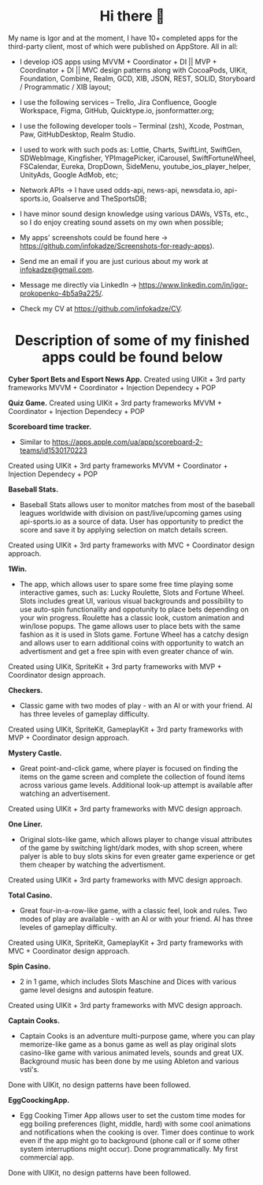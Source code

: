  <h1 align="center"> Hi there 👋 </h1> 

My name is Igor and at the moment, I have 10+ completed apps for the third-party client, most of which were published on AppStore.
All in all:

- I develop iOS apps using MVVM + Coordinator + DI || MVP + Coordinator + DI || MVC design patterns along with CocoaPods, UIKit, Foundation, Combine, Realm, GCD, XIB, JSON, REST, SOLID, Storyboard / Programmatic / XIB layout;

- I use the following services – Trello, Jira Confluence, Google Workspace, Figma, GitHub, Quicktype.io, jsonformatter.org;

- I use the following developer tools – Terminal (zsh), Xcode, Postman, Paw, GitHubDesktop, Realm Studio.

- I used to work with such pods as: Lottie, Charts, SwiftLint, SwiftGen, SDWebImage, Kingfisher, YPImagePicker, iCarousel, SwiftFortuneWheel, FSCalendar, Eureka, DropDown, SideMenu, youtube_ios_player_helper, UnityAds, Google AdMob, etc;

- Network APIs ->  I have used odds-api, news-api, newsdata.io, api-sports.io, Goalserve and TheSportsDB;

- I have minor sound design knowledge using various DAWs, VSTs, etc., so I do enjoy creating sound assets on my own when possible;

- My apps' screenshots could be found here -> https://github.com/infokadze/Screenshots-for-ready-apps).

- Send me an email if you are just curious about my work at infokadze@gmail.com.

- Message me directly via LinkedIn -> https://www.linkedin.com/in/igor-prokopenko-4b5a9a225/.

- Check my CV at https://github.com/infokadze/CV.

<h1 align="center"> Description of some of my finished apps could be found below </h1>

**Cyber Sport Bets and Esport News App.**
Created using UIKit + 3rd party frameworks 
MVVM + Coordinator + Injection Dependecy + POP

**Quiz Game.**
Created using UIKit + 3rd party frameworks 
MVVM + Coordinator + Injection Dependecy + POP

**Scoreboard time tracker.**
* Similar to https://apps.apple.com/ua/app/scoreboard-2-teams/id1530170223

Created using UIKit + 3rd party frameworks 
MVVM + Coordinator + Injection Dependecy + POP

**Baseball Stats.**
* Baseball Stats allows user to monitor matches from most of the baseball leagues worldwide with division on past/live/upcoming games using api-sports.io as a source of data. User has opportunity to predict the score and save it by applying selection on match details screen.

Created using UIKit + 3rd party frameworks with MVC + Coordinator design approach.

**1Win.**
* The app, which allows user to spare some free time playing some interactive games, such as: Lucky Roulette, Slots and Fortune Wheel. Slots includes great UI, various visual backgrounds and possibility to use auto-spin functionality and oppotunity to place bets depending on your win progress. Roulette has a classic look, custom animation and win/lose popups. The game allows user to place bets with the same fashion as it is used in Slots game. Fortune Wheel has a catchy design and allows user to earn additional coins with opportunity to watch an advertisment and get a free spin with even greater chance of win.

Created using UIKit, SpriteKit + 3rd party frameworks with MVP + Coordinator design approach.

**Checkers.**
* Classic game with two modes of play - with an AI or with your friend. AI has three leveles of gameplay difficulty.

Created using UIKit, SpriteKit, GameplayKit + 3rd party frameworks with MVP + Coordinator design approach.

**Mystery Castle.**
* Great point-and-click game, where player is focused on finding the items on the game screen and complete the collection of found items across various game levels. Additional look-up attempt is available after watching an advertisement. 

Created using UIKit + 3rd party frameworks with MVC design approach.

**One Liner.**
* Original slots-like game, which allows player to change visual attributes of the game by switching light/dark modes, with shop screen, where palyer is able to buy slots skins for even greater game experience or get them cheaper by watching the advertisment.

Created using UIKit + 3rd party frameworks with MVC design approach.

**Total Casino.**
* Great four-in-a-row-like game, with a classic feel, look and rules. Two modes of play are available - with an AI or with your friend. AI has three leveles of gameplay difficulty.

Created using UIKit, SpriteKit, GameplayKit + 3rd party frameworks with MVC + Coordinator design approach.

**Spin Casino.**
* 2 in 1 game, which includes Slots Maschine and Dices with various game level designs and autospin feature.

Created using UIKit + 3rd party frameworks with MVC design approach.

**Captain Cooks.**
* Captain Cooks is an adventure multi-purpose game, where you can play memorize-like game as a bonus game as well as play original slots casino-like game with various animated levels, sounds and great UX. Background music has been done by me using Ableton and various vsti's.

Done with UIKit, no design patterns have been followed.

**EggCoockingApp.**
* Egg Cooking Timer App allows user to set the custom time modes for egg boiling preferences (light, middle, hard) with some cool animations and notifications  when the cooking is over. Timer does continue to work even if the app might go to background (phone call or if some other system interruptions might occur). Done programmatically. My first commercial app.

Done with UIKit, no design patterns have been followed.

